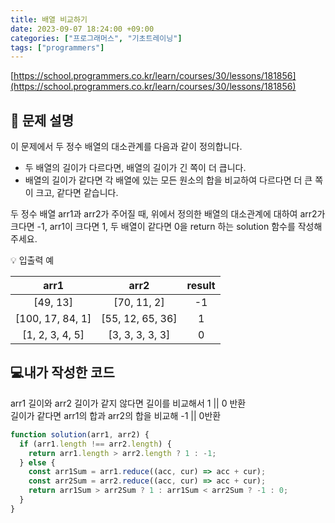 ```yaml
---
title: 배열 비교하기
date: 2023-09-07 18:24:00 +09:00
categories: ["프로그래머스", "기초트레이닝"]
tags: ["programmers"]
---
```


[https://school.programmers.co.kr/learn/courses/30/lessons/181856](https://school.programmers.co.kr/learn/courses/30/lessons/181856)

## 📔 문제 설명

이 문제에서 두 정수 배열의 대소관계를 다음과 같이 정의합니다.

- 두 배열의 길이가 다르다면, 배열의 길이가 긴 쪽이 더 큽니다.
- 배열의 길이가 같다면 각 배열에 있는 모든 원소의 합을 비교하여 다르다면 더 큰 쪽이 크고, 같다면 같습니다.

두 정수 배열 arr1과 arr2가 주어질 때, 위에서 정의한 배열의 대소관계에 대하여 arr2가 크다면 -1, arr1이 크다면 1, 두 배열이 같다면 0을 return 하는 solution 함수를 작성해 주세요.

💡 입출력 예

|       arr1       |       arr2       | result |
| :--------------: | :--------------: | :----: |
|     [49, 13]     |   [70, 11, 2]    |   -1   |
| [100, 17, 84, 1] | [55, 12, 65, 36] |   1    |
| [1, 2, 3, 4, 5]  | [3, 3, 3, 3, 3]  |   0    |

## 💻내가 작성한 코드

arr1 길이와 arr2 길이가 같지 않다면 길이를 비교해서 1 || 0 반환  
길이가 같다면 arr1의 합과 arr2의 합을 비교해 -1 || 0반환

```js
function solution(arr1, arr2) {
  if (arr1.length !== arr2.length) {
    return arr1.length > arr2.length ? 1 : -1;
  } else {
    const arr1Sum = arr1.reduce((acc, cur) => acc + cur);
    const arr2Sum = arr2.reduce((acc, cur) => acc + cur);
    return arr1Sum > arr2Sum ? 1 : arr1Sum < arr2Sum ? -1 : 0;
  }
}
```
